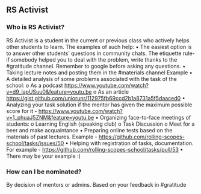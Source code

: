 ## RS Activist
### Who is RS Activist?
RS Activist is a student in the current or previous class who actively helps other students to learn.
The examples of such help:
•	The easiest option is to answer other students’ questions in community chats. The etiquette rule- if somebody helped you to deal with the problem, write thanks to the #gratitude channel. Remember to google before asking any questions.
•	Taking lecture notes and posting them in the #materials channel Example
•	A detailed analysis of some problems associated with the task of the school:
o	As a podcast https://www.youtube.com/watch?v=d9_lapUSuu0&feature=youtu.be
o	As an article https://gist.github.com/uniorunr/112975fb69ccd2b1a8731a5f5daaced0
•	Analyzing your task solution if the mentor has given the maximum possible score for it - https://www.youtube.com/watch?v=1_phuaJ5ZNM&feature=youtu.be
•	Organizing face-to-face meetings of students:
o	Learning English (speaking club)
o	Task Discussion
o	Meet for a beer and make acquaintance
•	Preparing online tests based on the materials of past lectures. Example - https://github.com/rolling-scopes-school/tasks/issues/50
•	Helping with registration of tasks, documentation. For example - https://github.com/rolling-scopes-school/tasks/pull/53
•	There may be your example :)

### How can I be nominated?
By decision of mentors or admins. Based on your feedback in #gratitude
